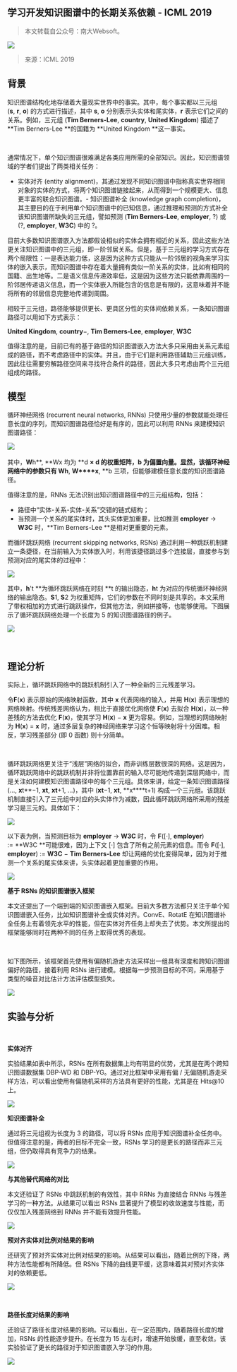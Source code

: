 
## 学习开发知识图谱中的长期关系依赖 - ICML 2019 ​

> 本文转载自公众号：南大Websoft。  

![](img/学习开发知识图谱中的长期关系依赖---ICML-2019-​.md_1.png)

> 来源：ICML 2019



## **背景**

知识图谱结构化地存储着大量现实世界中的事实。其中，每个事实都以三元组 (**s**, **r**, **o**) 的方式进行描述，其中 **s**, **o** 分别表示头实体和尾实体，**r** 表示它们之间的关系。例如，三元组 (**Tim Berners-Lee**, **country**, **United Kingdom**) 描述了 **Tim Berners-Lee **的国籍为 **United Kingdom **这一事实。

 

通常情况下，单个知识图谱很难满足各类应用所需的全部知识。因此，知识图谱领域的学者们提出了两类相关任务：
- 实体对齐 (entity alignment)，其通过发现不同知识图谱中指称真实世界相同对象的实体的方式，将两个知识图谱链接起来，从而得到一个规模更大、信息更丰富的联合知识图谱。- 知识图谱补全 (knowledge graph completion)，其主要目的在于利用单个知识图谱中的已知信息，通过推理和预测的方式补全该知识图谱所缺失的三元组，譬如预测 (**Tim Berners-Lee**, **employer**, ?) 或 (?, **employer**, **W3C**) 中的 ?。


目前大多数知识图谱嵌入方法都假设相似的实体会拥有相近的关系，因此这些方法更关注知识图谱中的三元组，即一阶邻居关系。但是，基于三元组的学习方式存在两个局限性：一是表达能力低，这是因为这种方式只能从一阶邻居的视角来学习实体的嵌入表示，而知识图谱中存在着大量拥有类似一阶关系的实体，比如有相同的国籍、出生地等。二是语义信息传递效率低，这是因为这些方法只能依靠周围的一阶邻居传递语义信息，而一个实体嵌入所能包含的信息是有限的，这意味着并不能将所有的邻居信息完整地传递到周围。

相较于三元组，路径能够提供更长、更具区分性的实体间依赖关系，一条知识图谱路径可以用如下方式表示：

**United Kingdom**, **country**−, **Tim Berners-Lee**, **employer**, **W3C**


值得注意的是，目前已有的基于路径的知识图谱嵌入方法大多只采用由关系元素组成的路径，而不考虑路径中的实体。并且，由于它们是利用路径辅助三元组训练，因此往往需要穷解路径空间来寻找符合条件的路径，因此大多只考虑由两个三元组组成的路径。


## **模型**



循环神经网络 (recurrent neural networks, RNNs) 只使用少量的参数就能处理任意长度的序列，而知识图谱路径恰好是有序的，因此可以利用 RNNs 来建模知识图谱路径：

![](img/学习开发知识图谱中的长期关系依赖---ICML-2019-​.md_2.png)               

其中，**W**h**, **Wx 均为 **d **× **d** 的权重矩阵，**b** 为偏置向量。显然，该循环神经网络中的参数只有 **W**h**, **W****x**, **b 三项，但能够建模任意长度的知识图谱路径。


值得注意的是，RNNs 无法识别出知识图谱路径中的三元组结构，包括：
- 路径中“实体-关系-实体-关系”交错的链式结构；
- 当预测一个关系的尾实体时，其头实体更加重要，比如推测 **employer** -&gt; **W3C** 时，**Tim Berners-Lee **是相对更重要的元素。


而循环跳跃网络 (recurrent skipping networks, RSNs) 通过利用一种跳跃机制建立一条捷径，在当前输入为实体嵌入时，利用该捷径跳过多个连接层，直接参与到预测对应的尾实体的过程中：

![](img/学习开发知识图谱中的长期关系依赖---ICML-2019-​.md_3.png)

其中，**h**'t **为循环跳跃网络在时刻 **t 的输出隐态，**h**t 为对应的传统循环神经网络的输出隐态。**S**1, **S**2 为权重矩阵，它们的参数在不同时刻是共享的。本文采用了带权相加的方式进行跳跃操作，但其他方法，例如拼接等，也能够使用。下图展示了循环跳跃网络处理一个长度为 5 的知识图谱路径的例子。



![](img/学习开发知识图谱中的长期关系依赖---ICML-2019-​.md_4.png)

 

## **理论分析**

实际上，循环跳跃网络中的跳跃机制引入了一种全新的三元残差学习。

令**F**(**x**) 表示原始的网络映射函数，其中 **x** 代表网络的输入，并用 **H**(**x**) 表示理想的网络映射。传统残差网络认为，相比于直接优化网络使 **F**(**x**) 去拟合 **H**(**x**)，以一种差残的方法去优化 **F**(**x**)，使其学习 **H**(**x**) − **x** 更为容易。例如，当理想的网络映射为 **H**(**x**) = **x** 时，通过多层复杂的神经网络来学习这个恒等映射将十分困难。相反，学习残差部分 (即 0 函数) 则十分简单。

 

循环跳跃网络更关注于“浅层”网络的拟合，而非训练层数很深的网络。这是因为，循环跳跃网络中的跳跃机制并非将位置靠前的输入尽可能地传递到深层网络中，而是关注如何建模知识图谱路径中的每个三元组。具体来讲，给定一条知识图谱路径 (..., **x**t**−1, **xt**, **xt**+1, ...)，其中 (**xt**−1, **xt**, **x****t+1) 构成一个三元组。该跳跃机制直接引入了三元组中对应的头实体作为减数，因此循环跳跃网络所采用的残差学习是三元的。具体如下：

![](img/学习开发知识图谱中的长期关系依赖---ICML-2019-​.md_5.png)



以下表为例，当预测目标为 **employer** -&gt; **W3C** 时，令 **F**([·], **employer**) := **W3C **可能很难，因为上下文 [·] 包含了所有之前元素的信息。而令 **F**([·], **employer**) := **W3C** − **Tim Berners-Lee** 却让网络的优化变得简单，因为对于推测一个关系的尾实体来讲，头实体起着更加重要的作用。



![](img/学习开发知识图谱中的长期关系依赖---ICML-2019-​.md_6.png)



**基于 RSNs 的知识图谱嵌入框架**

本文还提出了一个端到端的知识图谱嵌入框架。目前大多数方法都只关注于单个知识图谱嵌入任务，比如知识图谱补全或实体对齐。ConvE、RotatE
 在知识图谱补全任务上有着领先水平的性能，但在实体对齐任务上却失去了优势。本文所提出的框架能够同时在两种不同的任务上取得优秀的表现。

 

如下图所示，该框架首先使用有偏随机游走方法采样出一组具有深度和跨知识图谱偏好的路径，接着利用 RSNs 进行建模。根据每一步预测目标的不同，采用基于类型的噪音对比估计方法评估模型损失。



![](img/学习开发知识图谱中的长期关系依赖---ICML-2019-​.md_7.png)



## **实验与分析**

 

**实体对齐**

实验结果如表中所示，RSNs 在所有数据集上均有明显的优势，尤其是在两个跨知识图谱数据集 DBP-WD 和 DBP-YG。通过对比框架中采用有偏 / 无偏随机游走采样方法，可以看出使用有偏随机采样的方法具有更好的性能，尤其是在 Hits@10 上。



![](img/学习开发知识图谱中的长期关系依赖---ICML-2019-​.md_8.png)



**知识图谱补全**

通过将三元组视为长度为 3 的路径，可以将 RSNs 应用于知识图谱补全任务中。但值得注意的是，两者的目标不完全一致，RSNs 学习的是更长的路径而非三元组，但仍取得具有竞争力的结果。



![](img/学习开发知识图谱中的长期关系依赖---ICML-2019-​.md_9.png)



**与其他替代网络的对比**

本文还验证了 RSNs 中跳跃机制的有效性，其中 RRNs 为直接结合 RNNs 与残差学习的一种方法。从结果可以看出 RSNs 显著提升了模型的收敛速度与性能，而仅仅加入残差网络到 RNNs 并不能有效提升性能。



![](img/学习开发知识图谱中的长期关系依赖---ICML-2019-​.md_10.png)



**预对齐实体对比例对结果的影响**

还研究了预对齐实体对比例对结果的影响。从结果可以看出，随着比例的下降，两种方法性能都有所降低。但 RSNs 下降的曲线更平缓，这意味着其对预对齐实体对的依赖更低。



![](img/学习开发知识图谱中的长期关系依赖---ICML-2019-​.md_11.png)

 

**路径长度对结果的影响**

还验证了路径长度对结果的影响。可以看出，在一定范围内，随着路径长度的增加，RSNs 的性能逐步提升。在长度为 15 左右时，增速开始放缓，直至收敛。该实验验证了更长的路径对于知识图谱嵌入学习的作用。

![](img/学习开发知识图谱中的长期关系依赖---ICML-2019-​.md_12.png)
